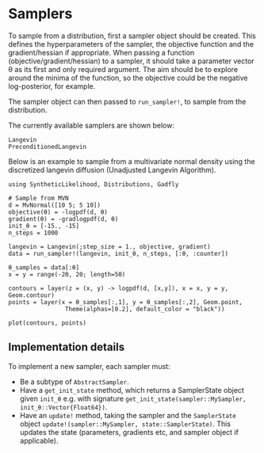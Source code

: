 # Samplers
To sample from a distribution, first a sampler object should be created. This defines the hyperparameters of the sampler, the objective function and the gradient/hessian if appropriate. When passing a function (objective/gradient/hessian) to a sampler, it should take a parameter vector θ as its first and only required argument. The aim should be to explore around the minima of the function, so the objective could be the negative log-posterior, for example.

The sampler object can then passed to `run_sampler!`, to sample from the distribution.

The currently available samplers are shown below:

```@docs
Langevin
PreconditionedLangevin
```

Below is an example to sample from a multivariate normal density using the discretized langevin diffusion (Unadjusted Langevin Algorithm).

```@example 1
using SyntheticLikelihood, Distributions, Gadfly

# Sample from MVN
d = MvNormal([10 5; 5 10])
objective(θ) = -logpdf(d, θ)
gradient(θ) = -gradlogpdf(d, θ)
init_θ = [-15., -15]
n_steps = 1000

langevin = Langevin(;step_size = 1., objective, gradient)
data = run_sampler!(langevin, init_θ, n_steps, [:θ, :counter])

θ_samples = data[:θ]
x = y = range(-20, 20; length=50)

contours = layer(z = (x, y) -> logpdf(d, [x,y]), x = x, y = y, Geom.contour)
points = layer(x = θ_samples[:,1], y = θ_samples[:,2], Geom.point,
                Theme(alphas=[0.2], default_color = "black"))

plot(contours, points)
```


## Implementation details
To implement a new sampler, each sampler must:
- Be a subtype of `AbstractSampler`.
- Have a `get_init_state` method, which returns a SamplerState object given `init_θ` e.g. with signature `get_init_state(sampler::MySampler, init_θ::Vector{Float64})`.
- Have an `update!` method, taking the sampler and the `SamplerState` object `update!(sampler::MySampler, state::SamplerState)`. This updates the state (parameters, gradients etc, and sampler object if applicable).
